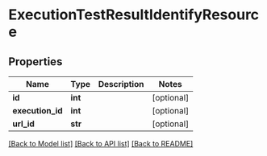 # ExecutionTestResultIdentifyResource

## Properties
Name | Type | Description | Notes
------------ | ------------- | ------------- | -------------
**id** | **int** |  | [optional] 
**execution_id** | **int** |  | [optional] 
**url_id** | **str** |  | [optional] 

[[Back to Model list]](../README.md#documentation-for-models) [[Back to API list]](../README.md#documentation-for-api-endpoints) [[Back to README]](../README.md)


